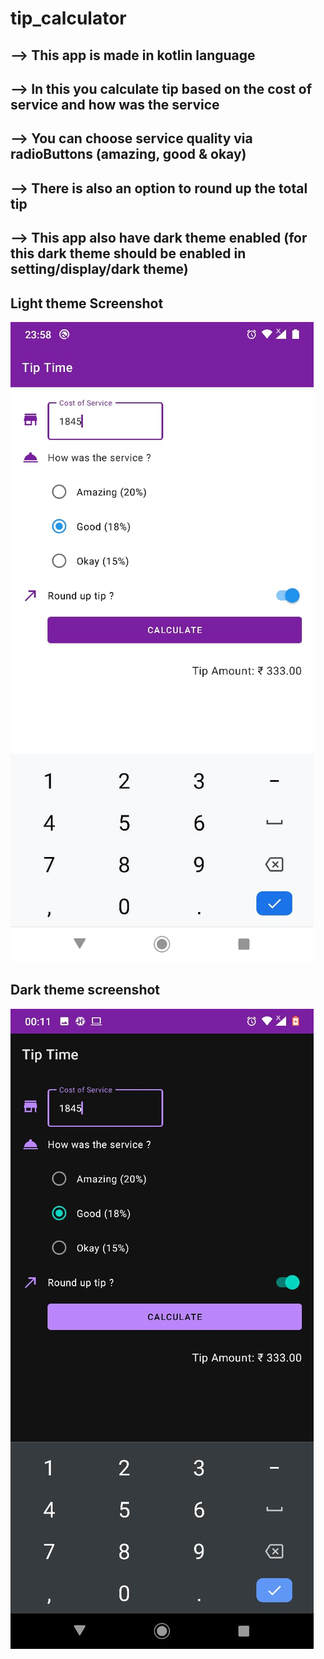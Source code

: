 # tip_calculator

## --> This app is made in kotlin language
## --> In this you calculate tip based on the cost of service and how was the service
## --> You can choose service quality via radioButtons (amazing, good & okay)
## --> There is also an option to round up the total tip 
## --> This app also have dark theme enabled (for this dark theme should be enabled in setting/display/dark theme)
## Light theme Screenshot
![plot](tip_calculator_light.png)

## Dark theme screenshot
![plot](tip_calculator_dark.png)
